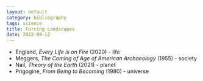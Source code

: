 ```yaml
---
layout: default
category: bibliography
tags: science
title: Forcing Landscapes
date: 2022-09-12
---
```


* England, *Every Life is on Fire* (2020) - life
* Meggers, *The Coming of Age of American Archaeology* (1955) - society
* Nail, *Theory of the Earth* (2021) - planet
* Prigogine, *From Being to Becoming* (1980) - universe
